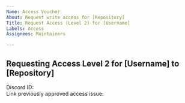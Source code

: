 ```yaml
---
Name: Access Voucher
About: Request write access for [Repository]
Title: Request Access (Level 2) for [Username]
Labels: Access
Assignees: Maintainers

---
```


## Requesting Access Level 2 for [Username] to [Repository]
<!--
  Access requests are defined in the Contributor Access Policy repository
  It is up to you as the requester to gather the
  appropriate number of vouchers from others.
-->
Discord ID:\
Link previously approved access issue: 
